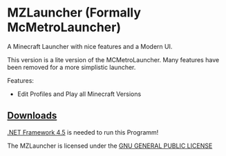 MZLauncher   (Formally McMetroLauncher)
=====================
A Minecraft Launcher with nice features and a Modern UI.

This version is a lite version of the MCMetroLauncher. Many features have been removed for a more simplistic launcher.


Features:
- Edit Profiles and Play all Minecraft Versions


[Downloads](http://)
----------
[.NET Framework 4.5](http://www.microsoft.com/de-de/download/details.aspx?id=30653) is needed to run this Programm!


 
The MZLauncher is licensed under the [GNU GENERAL PUBLIC LICENSE](LICENSE)
